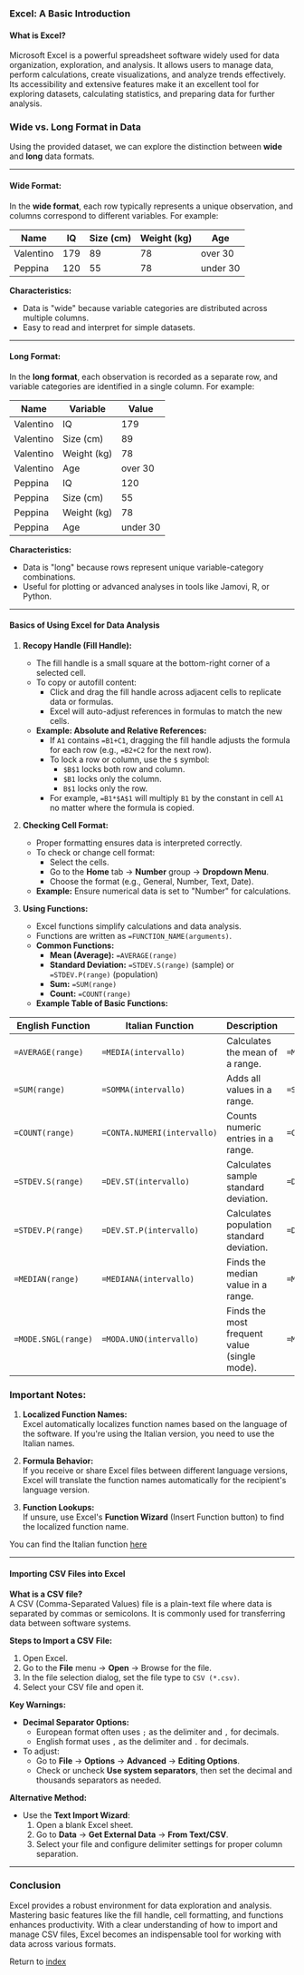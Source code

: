 ### **Excel: A Basic Introduction**

#### **What is Excel?**

Microsoft Excel is a powerful spreadsheet software widely used for data organization, exploration, and analysis. It allows users to manage data, perform calculations, create visualizations, and analyze trends effectively. Its accessibility and extensive features make it an excellent tool for exploring datasets, calculating statistics, and preparing data for further analysis.

### **Wide vs. Long Format in Data**

Using the provided dataset, we can explore the distinction between **wide** and **long** data formats.

---

#### **Wide Format:**

In the **wide format**, each row typically represents a unique observation, and columns correspond to different variables. For example:

| **Name**     | **IQ** | **Size (cm)** | **Weight (kg)** | **Age**    |
|--------------|--------|---------------|-----------------|------------|
| Valentino    | 179    | 89            | 78              | over 30    |
| Peppina      | 120    | 55            | 78              | under 30   |

**Characteristics:**
- Data is "wide" because variable categories are distributed across multiple columns.
- Easy to read and interpret for simple datasets.

---

#### **Long Format:**

In the **long format**, each observation is recorded as a separate row, and variable categories are identified in a single column. For example:

| **Name**     | **Variable** | **Value**  |
|--------------|--------------|------------|
| Valentino    | IQ           | 179        |
| Valentino    | Size (cm)    | 89         |
| Valentino    | Weight (kg)  | 78         |
| Valentino    | Age          | over 30    |
| Peppina      | IQ           | 120        |
| Peppina      | Size (cm)    | 55         |
| Peppina      | Weight (kg)  | 78         |
| Peppina      | Age          | under 30   |

**Characteristics:**
- Data is "long" because rows represent unique variable-category combinations.
- Useful for plotting or advanced analyses in tools like Jamovi, R, or Python.

---

#### **Basics of Using Excel for Data Analysis**

1. **Recopy Handle (Fill Handle):**
   - The fill handle is a small square at the bottom-right corner of a selected cell. 
   - To copy or autofill content:
     - Click and drag the fill handle across adjacent cells to replicate data or formulas.
     - Excel will auto-adjust references in formulas to match the new cells.
   - **Example: Absolute and Relative References:**
     - If `A1` contains `=B1+C1`, dragging the fill handle adjusts the formula for each row (e.g., `=B2+C2` for the next row).
     - To lock a row or column, use the `$` symbol:
       - `$B$1` locks both row and column.
       - `$B1` locks only the column.
       - `B$1` locks only the row.
     - For example, `=B1*$A$1` will multiply `B1` by the constant in cell `A1` no matter where the formula is copied.

2. **Checking Cell Format:**
   - Proper formatting ensures data is interpreted correctly.
   - To check or change cell format:
     - Select the cells.
     - Go to the **Home** tab → **Number** group → **Dropdown Menu**.
     - Choose the format (e.g., General, Number, Text, Date).
   - **Example:** Ensure numerical data is set to "Number" for calculations.

3. **Using Functions:**
   - Excel functions simplify calculations and data analysis.
   - Functions are written as `=FUNCTION_NAME(arguments)`.
   - **Common Functions:**
     - **Mean (Average):** `=AVERAGE(range)`
     - **Standard Deviation:** `=STDEV.S(range)` (sample) or `=STDEV.P(range)` (population)
     - **Sum:** `=SUM(range)`
     - **Count:** `=COUNT(range)`
   - **Example Table of Basic Functions:**

| **English Function**   | **Italian Function**         | **Description**                               | **Example (Italian)**       |
|-------------------------|------------------------------|-----------------------------------------------|------------------------------|
| `=AVERAGE(range)`       | `=MEDIA(intervallo)`         | Calculates the mean of a range.               | `=MEDIA(A1:A10)`            |
| `=SUM(range)`           | `=SOMMA(intervallo)`         | Adds all values in a range.                   | `=SOMMA(B1:B10)`            |
| `=COUNT(range)`         | `=CONTA.NUMERI(intervallo)`  | Counts numeric entries in a range.            | `=CONTA.NUMERI(C1:C10)`     |
| `=STDEV.S(range)`       | `=DEV.ST(intervallo)`        | Calculates sample standard deviation.         | `=DEV.ST(D1:D10)`           |
| `=STDEV.P(range)`       | `=DEV.ST.P(intervallo)`      | Calculates population standard deviation.     | `=DEV.ST.P(D1:D10)`         |
| `=MEDIAN(range)`        | `=MEDIANA(intervallo)`       | Finds the median value in a range.            | `=MEDIANA(E1:E10)`          |
| `=MODE.SNGL(range)`     | `=MODA.UNO(intervallo)`      | Finds the most frequent value (single mode).  | `=MODA.UNO(F1:F10)`         |

### **Important Notes:**
1. **Localized Function Names:**  
   Excel automatically localizes function names based on the language of the software. If you're using the Italian version, you need to use the Italian names.
   
2. **Formula Behavior:**  
   If you receive or share Excel files between different language versions, Excel will translate the function names automatically for the recipient's language version. 

3. **Function Lookups:**  
   If unsure, use Excel's **Function Wizard** (Insert Function button) to find the localized function name. 

You can find the Italian function [here](https://it.excelfunctions.eu/AVERAGE/Italiano)

---

#### **Importing CSV Files into Excel**

**What is a CSV file?**  
A CSV (Comma-Separated Values) file is a plain-text file where data is separated by commas or semicolons. It is commonly used for transferring data between software systems.

**Steps to Import a CSV File:**
1. Open Excel.
2. Go to the **File** menu → **Open** → Browse for the file.
3. In the file selection dialog, set the file type to `CSV (*.csv)`.
4. Select your CSV file and open it.

**Key Warnings:**
- **Decimal Separator Options:**  
  - European format often uses `;` as the delimiter and `,` for decimals.  
  - English format uses `,` as the delimiter and `.` for decimals.  
- To adjust:
  - Go to **File** → **Options** → **Advanced** → **Editing Options**.
  - Check or uncheck **Use system separators**, then set the decimal and thousands separators as needed.

**Alternative Method:**
- Use the **Text Import Wizard**:
  1. Open a blank Excel sheet.
  2. Go to **Data** → **Get External Data** → **From Text/CSV**.
  3. Select your file and configure delimiter settings for proper column separation.

---

### **Conclusion**

Excel provides a robust environment for data exploration and analysis. Mastering basic features like the fill handle, cell formatting, and functions enhances productivity. With a clear understanding of how to import and manage CSV files, Excel becomes an indispensable tool for working with data across various formats.

Return to [index](index.md)
